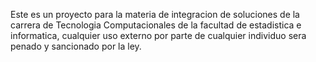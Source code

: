 Este es un proyecto para la materia de integracion de soluciones de la carrera de Tecnologia Computacionales de la facultad de estadistica e informatica, cualquier uso externo por parte de cualquier individuo sera penado y sancionado por la ley.
